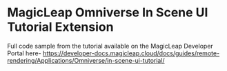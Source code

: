 # MagicLeap Omniverse In Scene UI Tutorial Extension

Full code sample from the tutorial available on the MagicLeap Developer Portal here-
https://developer-docs.magicleap.cloud/docs/guides/remote-rendering/Applications/Omniverse/in-scene-ui-tutorial/
